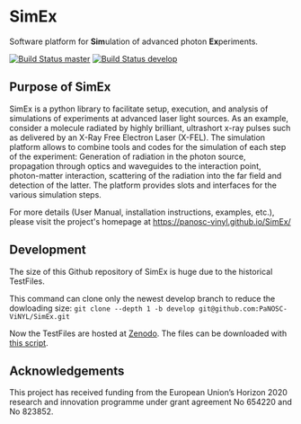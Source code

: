 SimEx
==================

Software platform for **Sim**ulation of advanced photon **Ex**periments.

[![Build Status master](https://travis-ci.org/PaNOSC-ViNYL/SimEx.svg?branch=master)](https://travis-ci.org/github/panosc-vinyl/simex/branches)
[![Build Status develop](https://travis-ci.org/PaNOSC-ViNYL/SimEx.svg?branch=develop)](https://travis-ci.org/github/panosc-vinyl/simex/branches)


## Purpose of SimEx

SimEx is a python library to facilitate setup, execution, and analysis of
simulations of experiments at advanced laser light sources.
As an example, consider a molecule radiated by highly brilliant,
ultrashort x-ray pulses such as delivered by an X-Ray Free Electron Laser (X-FEL).
The simulation platform allows to combine tools and codes for the
simulation of each step of the experiment: Generation of radiation in the
photon source, propagation through optics and waveguides to the interaction
point, photon-matter interaction, scattering of the radiation into the far
field and detection of the latter. The platform provides slots and
interfaces for the various simulation steps.

For more details (User Manual, installation instructions, examples, etc.),
please visit the project's homepage at https://panosc-vinyl.github.io/SimEx/

## Development

The size of this Github repository of SimEx is huge due to the historical TestFiles.

This command can clone only the newest develop branch to reduce the dowloading size:
`git clone --depth 1 -b develop git@github.com:PaNOSC-ViNYL/SimEx.git`

Now the TestFiles are hosted at [Zenodo](https://zenodo.org/record/3750541#.X2R9DZMzZE5).
The files can be downloaded with [this script](get_testdata.sh).

## Acknowledgements
This project has received funding from the European Union’s Horizon 2020 research
and innovation programme under grant agreement No 654220 and No 823852.
